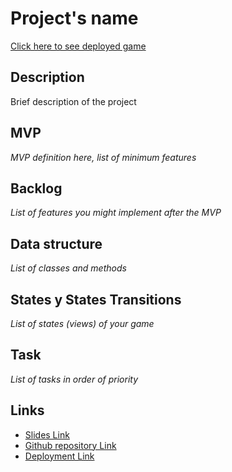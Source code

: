 # Project's name

[Click here to see deployed game](http://github.com)

## Description

Brief description of the project

## MVP

_MVP definition here, list of minimum features_

## Backlog

_List of features you might implement after the MVP_

## Data structure

_List of classes and methods_

## States y States Transitions

_List of states (views) of your game_

## Task

_List of tasks in order of priority_

## Links

- [Slides Link](http://slides.com)
- [Github repository Link](http://github.com)
- [Deployment Link](http://github.com)
